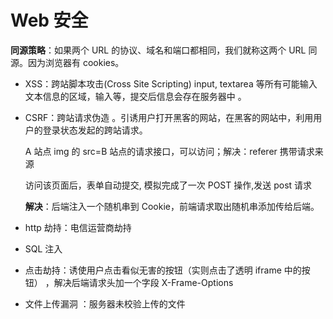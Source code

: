 # Web 安全

**同源策略**：如果两个 URL 的协议、域名和端口都相同，我们就称这两个 URL 同源。因为浏览器有 cookies。

- XSS：跨站脚本攻击(Cross Site Scripting) input, textarea 等所有可能输入文本信息的区域，输入<script src="http://恶意网站"></script>等，提交后信息会存在服务器中 。

- CSRF：跨站请求伪造 。引诱用户打开黑客的网站，在黑客的网站中，利用用户的登录状态发起的跨站请求。

  A 站点 img 的 src=B 站点的请求接口，可以访问；解决：referer 携带请求来源

  访问该页面后，表单自动提交, 模拟完成了一次 POST 操作,发送 post 请求

  **解决**：后端注入一个随机串到 Cookie，前端请求取出随机串添加传给后端。

- http 劫持：电信运营商劫持

- SQL 注入

- 点击劫持：诱使用户点击看似无害的按钮（实则点击了透明 iframe 中的按钮） ，解决后端请求头加一个字段 X-Frame-Options

- 文件上传漏洞 ：服务器未校验上传的文件
